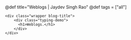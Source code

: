 @def title="Weblogs | Jaydev Singh Rao"
@def tags = ["all"]

~~~
<div class="wrapper blog-title">
    <div class="typing-demo">
      <h1>Weblogs.</h1>
    </div>
</div>

~~~